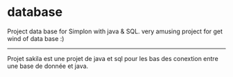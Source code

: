 # database
Project data base for Simplon with java &amp; SQL. very amusing project for get wind of data base :)
__________________
Projet sakila est une projet de java et sql pour les bas des conextion entre une base de donnée et java.
